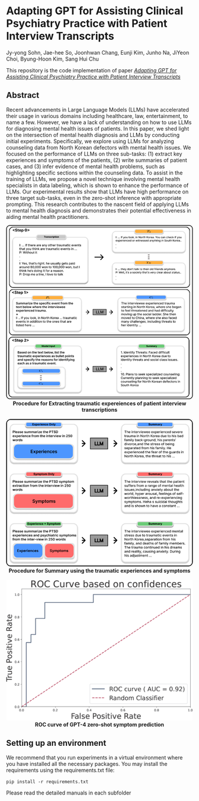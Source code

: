 # Adapting GPT for Assisting Clinical Psychiatry Practice with Patient Interview Transcripts

Jy-yong Sohn, Jae-hee So, Joonhwan Chang, Eunji Kim, Junho Na, JiYeon Choi, Byung-Hoon Kim, Sang Hui Chu

This repository is the code implementation of paper *[Adapting GPT for Assisting Clinical Psychiatry Practice with Patient Interview Transcripts](https://openreview.net/forum?id=78TXBcyBB1)* 

## Abstract

Recent advancements in Large Language Models (LLMs) have accelerated their usage in various domains including healthcare, law, entertainment, to name a few. However, we have a lack of understanding on how to use LLMs for diagnosing mental health issues of patients. In this paper, we shed light on the intersection of mental health diagnosis and LLMs by conducting initial experiments. Specifically, we explore using LLMs for analyzing counseling data from North Korean defectors with mental health issues. We focused on the performance of LLMs on three sub-tasks: (1) extract key experiences and symptoms of the patients, (2) write summaries of patient cases, and (3) infer evidence of mental health problems, such as highlighting specific sections within the counseling data. To assist in the training of LLMs, we propose a novel technique involving mental health specialists in data labeling, which is shown to enhance the performance of LLMs. Our experimental results show that LLMs have high performance on three target sub-tasks, even in the zero-shot inference with appropriate prompting. This research contributes to the nascent field of applying LLMs to mental health diagnosis and demonstrates their potential effectiveness in aiding mental health practitioners.

<p align="center">
  <img src="imgs/Extraction.png">
  <b>Procedure for Extracting traumatic expereiences of patient interview transcriptions</b>
<br><br>
  <img src="imgs/Summarization.png">
  <b>Procedure for Summary using the traumatic experiences and symptoms</b>
<br><br>
  <img src="imgs/ROC.png">
  <b>ROC curve of GPT-4 zero-shot symptom prediction</b>
</p>

## Setting up an environment

We recommend that you run experiments in a virtual environment where you have installed all the necessary packages.
You may install the requirements using the requirements.txt file:
```
pip install -r requirements.txt
```
Please read the detailed manuals in each subfolder

